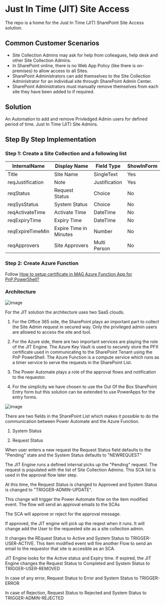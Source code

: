 # Just In Time (JIT) Site Access
The repo is a home for the Just In Time (JIT) SharePoint Site Access solution.

## Common Customer Scenarios

- Site Collection Admins may ask for help from colleagues, help desk and other Site Collection Admins.
- In SharePoint online, there is no Web App Policy (like there is on-premises) to allow access to all Sites.
- SharePoint Administrators can add themselves to the Site Collection Administrator for an individual site through SharePoint Admin Center.
- SharePoint Administrators must manually remove themselves from each site they have been added to if required.

## Solution

An Automation to add and remove Privledged Admin users for defined period of time. Just In Time (JIT) Site Admins.

## Step By Step Implementation

### Step 1: Create a Site Collection and a following list

| InternalName | Display Name |Field Type| ShowInForm
| ----------- | ----------- |---|----------|
| Title | Site Name |SingleText| Yes |
| reqJustification |Note| Justification | Yes |
| reqStatus | Request Status |Choice| No |
| reqSysStatus | System Status |Choice| No |
| reqActivateTime | Activate Time |DateTime| No |
| reqExpiryTime | Expiry Time |DateTime| No |
| reqExpireTimeMin | Expire Time in Minutes |Number| No |
| reqApprovers | Site Approvers |Multi Person| No |

### Step 2: Create Azure Function

Follow [How to setup certificate in MAG Azure Function App for PnP.PowerShell?](https://pankajsurti.wordpress.com/2021/06/11/how-to-setup-certificate-in-mag-azure-function-app-for-pnp-powershell/)
### Architecture

![image](https://user-images.githubusercontent.com/108044/126233431-6baff594-f229-4611-8e69-f25b5e570b53.png)

For the JIT solution the architecture uses two SaaS clouds. ​

1. For the Office 365 side, the SharePoint plays an important part to collect the Site Admin request in secured way. Only the privileged admin users are allowed to access the site and tool. 

2. For the Azure side, there are two important services are playing the role of the JIT Engine. The Azure Key Vault is used to securely store the PFX certificate used in communicating to the SharePoint Tenant using the PnP PowerShell. The Azure Function is a compute service which runs as a timer service to serve the requests in the SharePoint List.

3. The Power Automate plays a role of the approval flows and notification to the requestor.

4. For the simplicity we have chosen to use the Out Of the Box SharePoint Entry form but this solution can be extended to use PowerApps for the entry forms.

![image](https://user-images.githubusercontent.com/108044/126233589-57a211c8-f095-4e5b-853a-5c10840a687d.png)

There are two fields in the SharePoint List which makes it possible to do the communication between Power Automate and the Azure Function.​

1. System Status

2. Request Status


When user enters a new request the Request Status field defaults to the "Pending" state and the System Status defaults to "NEWREQUEST"​

The JIT Engine runs a defined internal picks up the "Pending" request. The request is populated with the list of Site Collection Admins. This SCA list is used in the approval flow later step.

At this time, the Request Status is changed to Approved and System Status is changed to "TRIGGER-ADMIN-UPDATE". ​

This change will trigger the Power Automate flow on the item modified event. The flow will send an approval emails to the SCAs​

The SCA will approve or reject for the approval message.​

If approved, the JIT engine will pick up the reqest when it runs. It will change add the User to the requested site as a site collection admin. ​

It changes the REquest Status to Active and System Status to TRIGGER-USER-ACTIVE. This item modified event will fire another Flow to send an email to the requestor that site is accesible as an SCA.

JIT Engine looks for the Active status and Expiry time. If expired, the JIT Engine changes the Request Status to Completed and System Status to TRIGGER-USER-REMOVED

In case of any error, Request Status to Error and System Status to TRIGGER-ERROR

In case of Rejection, Request Status to Rejected and System Status to TRIGGER-ADMIN-REJECTED​



